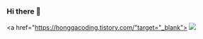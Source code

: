 ### Hi there 👋
<a href="https://honggacoding.tistory.com/"target="_blank">
<img src="https://img.shields.io/badge/Blog-FFD400?style=flat-square&logo=TV Time&logoColor=white"/></a>
<!--                                   설정이름 아이콘코드                   아이콘이름-->

<!--
**Hongaproject/Hongaproject** is a ✨ _special_ ✨ repository because its `README.md` (this file) appears on your GitHub profile.

Here are some ideas to get you started:

- 🔭 I’m currently working on ...
- 🌱 I’m currently learning ...
- 👯 I’m looking to collaborate on ...
- 🤔 I’m looking for help with ...
- 💬 Ask me about ...
- 📫 How to reach me: ...
- 😄 Pronouns: ...
- ⚡ Fun fact: ...
-->
